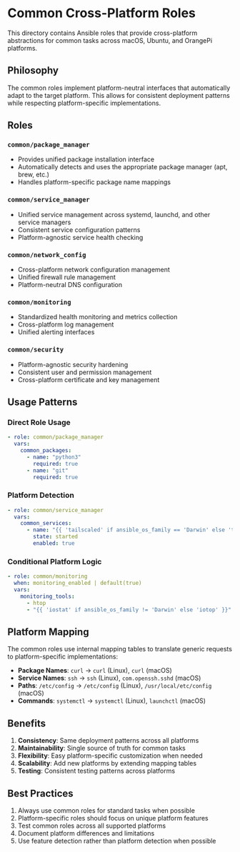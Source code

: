 # Common Cross-Platform Roles

This directory contains Ansible roles that provide cross-platform abstractions for common tasks across macOS, Ubuntu, and OrangePi platforms.

## Philosophy

The common roles implement platform-neutral interfaces that automatically adapt to the target platform. This allows for consistent deployment patterns while respecting platform-specific implementations.

## Roles

### `common/package_manager`
- Provides unified package installation interface
- Automatically detects and uses the appropriate package manager (apt, brew, etc.)
- Handles platform-specific package name mappings

### `common/service_manager`
- Unified service management across systemd, launchd, and other service managers
- Consistent service configuration patterns
- Platform-agnostic service health checking

### `common/network_config`
- Cross-platform network configuration management
- Unified firewall rule management
- Platform-neutral DNS configuration

### `common/monitoring`
- Standardized health monitoring and metrics collection
- Cross-platform log management
- Unified alerting interfaces

### `common/security`
- Platform-agnostic security hardening
- Consistent user and permission management
- Cross-platform certificate and key management

## Usage Patterns

### Direct Role Usage
```yaml
- role: common/package_manager
  vars:
    common_packages:
      - name: "python3"
        required: true
      - name: "git"
        required: true
```

### Platform Detection
```yaml
- role: common/service_manager
  vars:
    common_services:
      - name: "{{ 'tailscaled' if ansible_os_family == 'Darwin' else 'tailscaled' }}"
        state: started
        enabled: true
```

### Conditional Platform Logic
```yaml
- role: common/monitoring
  when: monitoring_enabled | default(true)
  vars:
    monitoring_tools:
      - htop
      - "{{ 'iostat' if ansible_os_family != 'Darwin' else 'iotop' }}"
```

## Platform Mapping

The common roles use internal mapping tables to translate generic requests to platform-specific implementations:

- **Package Names**: `curl` → `curl` (Linux), `curl` (macOS)
- **Service Names**: `ssh` → `ssh` (Linux), `com.openssh.sshd` (macOS)
- **Paths**: `/etc/config` → `/etc/config` (Linux), `/usr/local/etc/config` (macOS)
- **Commands**: `systemctl` → `systemctl` (Linux), `launchctl` (macOS)

## Benefits

1. **Consistency**: Same deployment patterns across all platforms
2. **Maintainability**: Single source of truth for common tasks
3. **Flexibility**: Easy platform-specific customization when needed
4. **Scalability**: Add new platforms by extending mapping tables
5. **Testing**: Consistent testing patterns across platforms

## Best Practices

1. Always use common roles for standard tasks when possible
2. Platform-specific roles should focus on unique platform features
3. Test common roles across all supported platforms
4. Document platform differences and limitations
5. Use feature detection rather than platform detection when possible